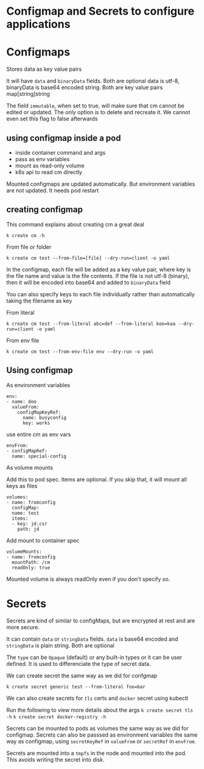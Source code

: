 # Configmap and Secrets to configure applications

# Configmaps

Stores data as key value pairs

It will have `data` and `binaryData` fields. Both are optional
data is utf-8, binaryData is base64 encoded string. Both are key value pairs map[string]string


The field `immutable`, when set to true, will make sure that cm cannot be edited or updated. The only option 
is to delete and recreate it. We cannot even set this flag to false afterwards

## using configmap inside a pod

* inside container command and args
* pass as env variables
* mount as read-only volume
* k8s api to read cm directly

Mounted configmaps are updated automatically. But environment variables are not updated. It needs pod restart

## creating configmap

This command explains about creating cm a great deal
```
k create cm -h
```

From file or folder
```
k create cm test --from-file=[file] --dry-run=client -o yaml
```
In the configmap, each file will be added as a key value pair, where key is the file name and value is the file contents.
If the file is not utf-8 (binary), then it will be encoded into base64 and added to `binaryData` field

You can also specify keys to each file individually rather than automatically taking the filename as key

From literal
```
k create cm test --from-literal abc=def --from-literal koo=kaa --dry-run=client -o yaml
```

From env file
```
k create cm test --from-env-file env --dry-run -o yaml
```

## Using configmap

As environment variables
```
env:
- name: doo
  valueFrom:
    configMapKeyRef:
      name: busyconfig
      key: works
```

use entire cm as env vars
```
envFrom:
- configMapRef:
  name: special-config
```

As volume mounts

Add this to pod spec. Items are optional. If you skip that, it will mount all keys as files
```
volumes:
- name: fromconfig
  configMap:
  name: test
  items:
  - key: jd.csr
    path: jd
```
Add mount to container spec

```
volumeMounts:
- name: fromconfig
  mountPath: /cm
  readOnly: true
```
Mounted volume is always readOnly even if you don't specify so.

# Secrets

Secrets are kind of similar to configMaps, but are encrypted at rest and are more secure.

It can contain `data` or `stringData` fields. `data` is base64 encoded and `stringData` is plain string.
Both are optional

The `type` can be `Opaque` (default) or any built-in types or it can be user defined.
It is used to differenciate the type of secret data.

We can create secret the same way as we did for confgmap

```
k create secret generic test --from-literal foo=bar
```

We can also create secrets for `tls` certs and `docker` secret using kubectl

Run the following to view more details about the args
`k create secret tls -h`
`k create secret docker-registry -h`

Secrets can be mounted to pods as volumes the same way as we did for configmap.
Secrets can also be passsed as environment variables the same way as configmap,
using `secretKeyRef` in `valueFrom` or `secretRef` in `envFrom`.

Secrets are mounted into a `tmpfs` in the node and mounted into the pod. This
avoids writing the secret into disk.

